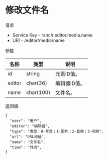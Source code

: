 # 修改文件名

请求
- Service Key - ranch.editor.media.name
- URI - /editor/media/name

参数

|名称|类型|说明|
|---|---|---|
|id|string|元素ID值。|
|editor|char(36)|编辑器ID值。|
|name|char(100)|文件名。|

返回值
```
{
  "user": "用户",
  "editor": "编辑器",
  "type": "类型：0-背景；1-图片；2-音频；3-视频",
  "url": "URL地址",
  "name": "文件名",
  "time": "时间",
}
```